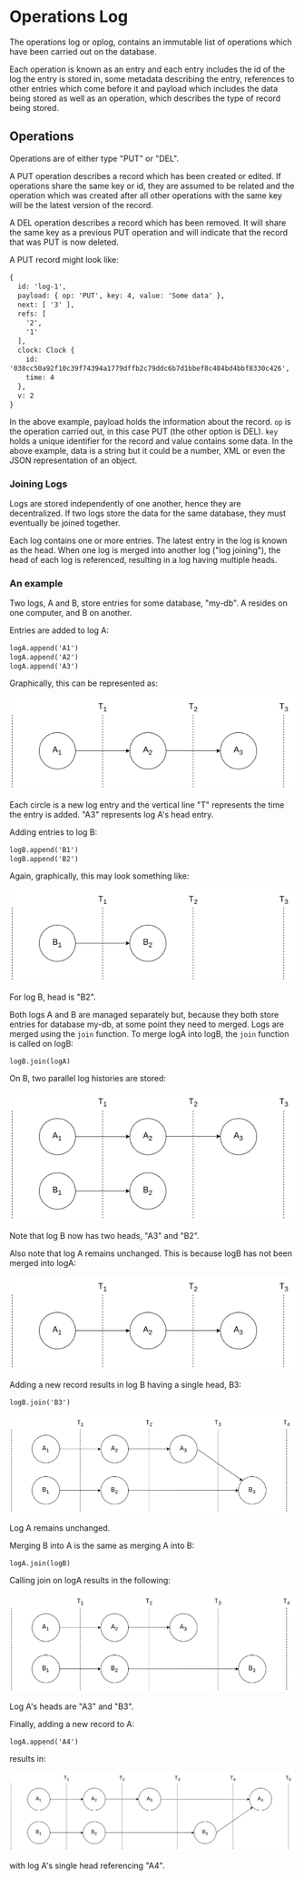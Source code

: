 # Operations Log

The operations log or oplog, contains an immutable list of operations which have been carried out on the database.

Each operation is known as an entry and each entry includes the id of the log the entry is stored in, some metadata describing the entry, references to other entries which come before it and payload which includes the data being stored as well as an operation, which describes the type of record being stored.

## Operations

Operations are of either type "PUT" or "DEL". 

A PUT operation describes a record which has been created or edited. If operations share the same key or id, they are assumed to be related and the operation which was created after all other operations with the same key will be the latest version of the record.

A DEL operation describes a record which has been removed. It will share the same key as a previous PUT operation and will indicate that the record that was PUT is now deleted.

A PUT record might look like:

```
{
  id: 'log-1',
  payload: { op: 'PUT', key: 4, value: 'Some data' },
  next: [ '3' ],
  refs: [
    '2',
    '1'
  ],
  clock: Clock {
    id: '038cc50a92f10c39f74394a1779dffb2c79ddc6b7d1bbef8c484bd4bbf8330c426',
    time: 4
  },
  v: 2
}
```

In the above example, payload holds the information about the record. `op` is the operation carried out, in this case PUT (the other option is DEL). `key` holds a unique identifier for the record and value contains some data. In the above example, data is a string but it could be a number, XML or even the JSON representation of an object.

### Joining Logs

Logs are stored independently of one another, hence they are decentralized. If two logs store the data for the same database, they must eventually be joined together.

Each log contains one or more entries. The latest entry in the log is known as the head. When one log is merged into another log ("log joining"), the head of each log is referenced, resulting in a log having multiple heads.   

### An example

Two logs, A and B, store entries for some database, "my-db". A resides on one computer, and B on another.

Entries are added to log A:

```
logA.append('A1')
logA.append('A2')
logA.append('A3')
```

Graphically, this can be represented as:

![A-Chain](./images/A-chain.png)

Each circle is a new log entry and the vertical line "T" represents the time the entry is added. "A3" represents log A's head entry.

Adding entries to log B:

```
logB.append('B1')
logB.append('B2')
```

Again, graphically, this may look something like:

![B-Chain](./images/B-chain.png)

For log B, head is "B2".

Both logs A and B are managed separately but, because they both store entries for database my-db, at some point they need to merged. Logs are merged using the `join` function. To merge logA into logB, the `join` function is called on logB:

```
logB.join(logA)
```

On B, two parallel log histories are stored:

![Join A to B](./images/join-A-to-B.png)

Note that log B now has two heads, "A3" and "B2".

Also note that log A remains unchanged. This is because logB has not been merged into logA:

![A-Chain unchanged](./images/A-chain.png)

Adding a new record results in log B having a single head, B3:

```
logB.join('B3')
```

![Add new item to B after B.join(A)](./images/join-A-to-B-add-to-B.png)

Log A remains unchanged.

Merging B into A is the same as merging A into B:

```
logA.join(logB)
```

Calling join on logA results in the following:

![Join B to A](./images/join-B-to-A.png)

Log A's heads are "A3" and "B3".

Finally, adding a new record to A:

```
logA.append('A4')
```

results in:

![Add new item to A after A.join(B)](./images/join-B-to-A-add-to-A.png)

with log A's single head referencing "A4".